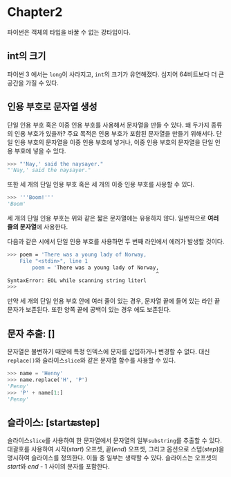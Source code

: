 # Chapter2 

파이썬은 객체의 타입을 바꿀 수 없는 강타입이다. 

## int의 크기
파이썬 3 에서는 `long`이 사라지고, `int`의 크기가 유연해졌다. 심지어 64비트보다 더 큰 공간을 가질 수 있다.

## 인용 부호로 문자열 생성
단일 인용 부호 혹은 이중 인용 부호를 사용해서 문자열을 만들 수 있다. 왜 두가지 종류의 인용 부호가 있을까? 주요 목적은 인용 부호가 포함된 문자열을 만들기 위해서다. 단일 인용 부호의 문자열을 이중 인용 부호에 넣거나, 이중 인용 부호의 문자열을 단일 인용 부호에 넣을 수 있다.

```python
>>> "'Nay,' said the naysayer."
"'Nay,' said the naysayer."
```
또한 세 개의 단일 인용 부호 혹은 세 개의 이중 인용 부호를 사용할 수 있다.

```python
>>> '''Boom!'''
'Boom'
```
세 개의 단일 인용 부호는 위와 같은 짧은 문자열에는 유용하지 않다. 일반적으로 **여러 줄의 문자열**에 사용한다.

다음과 같은 시에서 단일 인용 부호를 사용하면 두 번째 라인에서 에러가 발생할 것이다.

```bash
>>> poem = 'There was a young lady of Norway,
	File "<stdin>", line 1
		poem = 'There was a young lady of Norway,
											    ^
SyntaxError: EOL while scanning string literl
>>>
```

만약 세 개의 단일 인용 부호 안에 여러 줄이 있는 경우, 문자열 끝에 들어 있는 라인 끝 문자가 보존된다. 또한 양쪽 끝에 공백이 있는 경우 에도 보존된다.

## 문자 추출: []
문자열은 불변하기 때문에 특정 인덱스에 문자를 삽입하거나 변경할 수 없다. 대신 `replace()`와 슬라이스`slice`와 같은 문자열 함수를 사용할 수 있다.

```python
>>> name = 'Henny'
>>> name.replace('H', 'P')
'Penny'
>>> 'P' + name[1:]
'Penny'
```

## 슬라이스: [start:end:step]
슬라이스`slice`를 사용하여 한 문자열에서 문자열의 일부`substring`를 추출할 수 있다. 대괄호를 사용하여 시작(*start*) 오프셋, 끝(*end*) 오프셋, 그리고 옵션으로 스텝(*step*)을 명시하여 슬라이스를 정의한다. 이들 중 일부는 생략할 수 있다. 슬라이스는 오프셋의 *start*와 *end* - 1 사이의 문자를 포함한다.


